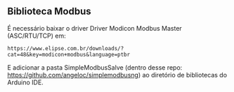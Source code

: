 ## Biblioteca Modbus

É necessário baixar o driver  Driver Modicon Modbus Master (ASC/RTU/TCP) em:
    
    https://www.elipse.com.br/downloads/?cat=48&key=modicon+modbus&language=ptbr

E adicionar a pasta SimpleModbusSalve (dentro desse repo: https://github.com/angeloc/simplemodbusng) ao diretório de bibliotecas do Arduino IDE.
